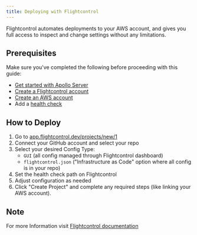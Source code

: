 ```yaml
---
title: Deploying with Flightcontrol
---
```


Flightcontrol automates deployments to your AWS account, and gives you full access to inspect and change settings without any limitations.

## Prerequisites

Make sure you've completed the following before proceeding with this guide:

- [Get started with Apollo Server](../getting-started)
- [Create a Flightcontrol account](https://www.flightcontrol.dev?ref=apollo)
- [Create an AWS account](https://aws.amazon.com/)
- Add a [health check](../monitoring/health-checks)

## How to Deploy

1. Go to [app.flightcontrol.dev/projects/new/1](https://app.flightcontrol.dev/projects/new/1?ref=apollo)
2. Connect your GitHub account and select your repo
3. Select your desired Config Type:
    - `GUI` (all config managed through Flightcontrol dashboard)
    - `flightcontrol.json` ("Infrastructure as Code" option where all config is in your repo)
4. Set the health check path on Flightcontrol
4. Adjust configuration as needed
5. Click "Create Project" and complete any required steps (like linking your AWS account).

## Note

For more Information visit [Flightcontrol documentation](https://www.flightcontrol.dev/docs?ref=apollo)
